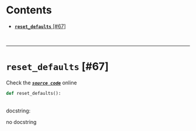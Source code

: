 



Contents
========

* [**`reset_defaults`** [#67]](#reset_defaults-67)


&nbsp;

--------
# **`reset_defaults`** [#67]
  
Check the [***``source code``***](https://github.com/BrancoLab/BrainRender/tree/brainglobeintegration/blob/master/brainrender/__init__.py#L67) online

```python
def reset_defaults():
```

&nbsp;  
docstring:

no docstring